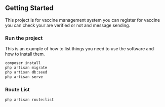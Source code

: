 <!-- GETTING STARTED -->
## Getting Started

This project is for vaccine management system you can register for vaccine you can check your are verified or not and message sending.

### Run the project
This is an example of how to list things you need to use the software and how to install them.
  ```sh
  composer install
  php artisan migrate
  php artisan db:seed
  php artisan serve
  ```

### Route List
  ```sh
  php artisan route:list
  ```
